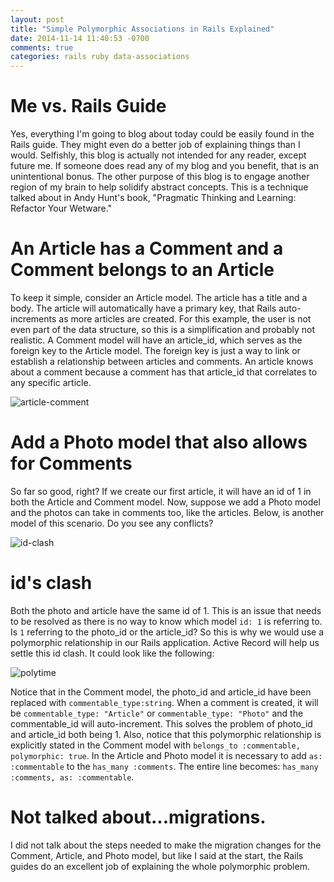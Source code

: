 ```yaml
---
layout: post
title: "Simple Polymorphic Associations in Rails Explained"
date: 2014-11-14 11:40:53 -0700
comments: true
categories: rails ruby data-associations
---
```


# Me vs. Rails Guide

Yes, everything I'm going to blog about today could be easily found in the Rails guide. They might
even do a better job of explaining things than I would. Selfishly, this blog is actually not
intended for any reader, except future me. If someone does read any of my blog and you benefit,
that is an unintentional bonus. The other purpose of this blog is to engage another region of my
brain to help solidify abstract concepts. This is a technique talked about in Andy Hunt's book,
"Pragmatic Thinking and Learning: Refactor Your Wetware."

# An Article has a Comment and a Comment belongs to an Article

To keep it simple, consider an Article model. The article has a title and a body. The article will
automatically have a primary key, that Rails auto-increments as more articles are created.
For this example, the user is not even part of the data structure, so this is a simplification
and probably not realistic. A Comment model will have an article_id, which serves as the foreign
key to the Article model. The foreign key is just a way to link or establish a relationship between
articles and comments. An article knows about a comment because a comment has that article_id that
correlates to any specific article.

![article-comment](./images/article_comment.png)

# Add a Photo model that also allows for Comments

So far so good, right? If we create our first article, it will have an id of 1 in both the Article
and Comment model. Now, suppose we add a Photo model and the photos can take in comments too, like
the articles. Below, is another model of this scenario. Do you see any conflicts?

![id-clash](./images/article_comment_photo_clash.png)

# id's clash

Both the photo and article have the same id of 1. This is an issue that needs to be resolved as
there is no way to know which model `id: 1` is referring to. Is `1` referring to the photo_id or
the article_id? So this is why we would use a polymorphic relationship in our Rails application.
Active Record will help us settle this id clash.
It could look like the following:

![polytime](./images/polymorphic.png)

Notice that in the Comment model, the photo_id and article_id have been replaced with `commentable_type:string`.
When a comment is created, it will be `commentable_type: "Article"` or `commentable_type: "Photo"` and the
commentable_id will auto-increment. This solves the problem of photo_id and article_id both being 1.
Also, notice that this polymorphic relationship is explicitly stated in the Comment model with
`belongs_to :commentable, polymorphic: true`. In the Article and Photo model it is necessary to
add `as: :commentable` to the `has_many :comments`. The entire line becomes: `has_many :comments, as: :commentable`.

# Not talked about...migrations.

I did not talk about the steps needed to make the migration changes for the Comment, Article, and Photo
model, but like I said at the start, the Rails guides do an excellent job of explaining the whole
polymorphic problem.
